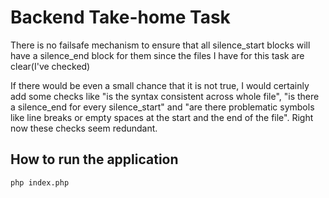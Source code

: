 # Backend Take-home Task
There is no failsafe mechanism to ensure that all silence_start blocks will have a silence_end block for them since the files I have for this task are clear(I've checked)
 
If there would be even a small chance that it is not true, I would certainly add some checks like "is the syntax consistent
across whole file", "is there a silence_end for every silence_start" and "are there problematic symbols like line breaks or empty spaces at the start and the end of the file". Right now these checks seem redundant.

## How to run the application
    php index.php